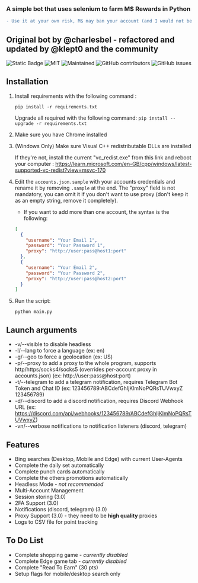 ### A simple bot that uses selenium to farm M$ Rewards in Python

```diff
- Use it at your own risk, M$ may ban your account (and I would not be responsible for it)
```
## Original bot by @charlesbel - refactored and updated by @klept0 and the community

![Static Badge](https://img.shields.io/badge/Made_in-python-violet?style=for-the-badge)
![MIT](https://img.shields.io/badge/License-MIT-blue.svg?style=for-the-badge)
![Maintained](https://img.shields.io/badge/Maintained%3F-yes-green.svg?style=for-the-badge)
![GitHub contributors](https://img.shields.io/github/contributors/klept0/MS-Rewards-Farmer?style=for-the-badge)
![GitHub issues](https://img.shields.io/github/issues/klept0/MS-Rewards-Farmer?style=for-the-badge)

## Installation

1. Install requirements with the following command :

   `pip install -r requirements.txt`

   Upgrade all required with the following command:
   `pip install --upgrade -r requirements.txt`

2. Make sure you have Chrome installed

3. (Windows Only) Make sure Visual C++ redistributable DLLs are installed

   If they're not, install the current "vc_redist.exe" from this link and reboot your computer : https://learn.microsoft.com/en-GB/cpp/windows/latest-supported-vc-redist?view=msvc-170

4. Edit the `accounts.json.sample` with your accounts credentials and rename it by removing `.sample` at the end. The "proxy" field is not mandatory, you can omit it if you don't want to use proxy (don't keep it as an empty string, remove it completely).

   - If you want to add more than one account, the syntax is the following:

   ```json
   [
     {
       "username": "Your Email 1",
       "password": "Your Password 1",
       "proxy": "http://user:pass@host1:port"
     },
     {
       "username": "Your Email 2",
       "password": "Your Password 2",
       "proxy": "http://user:pass@host2:port"
     }
   ]
   ```

5. Run the script:

   `python main.py`

## Launch arguments

- -v/--visible to disable headless
- -l/--lang to force a language (ex: en)
- -g/--geo to force a geolocation (ex: US)
- -p/--proxy to add a proxy to the whole program, supports http/https/socks4/socks5 (overrides per-account proxy in accounts.json) (ex: http://user:pass@host:port)
- -t/--telegram to add a telegram notification, requires Telegram Bot Token and Chat ID (ex: 123456789:ABCdefGhIjKlmNoPQRsTUVwxyZ 123456789)
- -d/--discord to add a discord notification, requires Discord Webhook URL (ex: https://discord.com/api/webhooks/123456789/ABCdefGhIjKlmNoPQRsTUVwxyZ)
- -vn/--verbose notifications to notification listeners (discord, telegram)

## Features

- Bing searches (Desktop, Mobile and Edge) with current User-Agents
- Complete the daily set automatically
- Complete punch cards automatically
- Complete the others promotions automatically
- Headless Mode - _not recommended_
- Multi-Account Management
- Session storing (3.0)
- 2FA Support (3.0)
- Notifications (discord, telegram) (3.0)
- Proxy Support (3.0) - they need to be **high quality** proxies
- Logs to CSV file for point tracking

## To Do List

- Complete shopping game - _currently disabled_
- Complete Edge game tab - _currently disabled_
- Complete "Read To Earn" (30 pts)
- Setup flags for mobile/desktop search only
